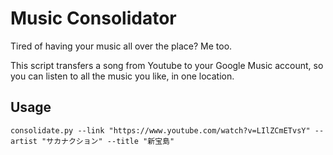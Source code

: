# Music Consolidator
Tired of having your music all over the place? Me too.

This script transfers a song from Youtube to your Google Music account, so you can
listen to all the music you like, in one location.

## Usage

`consolidate.py --link "https://www.youtube.com/watch?v=LIlZCmETvsY" --artist "サカナクション" --title "新宝島"`
